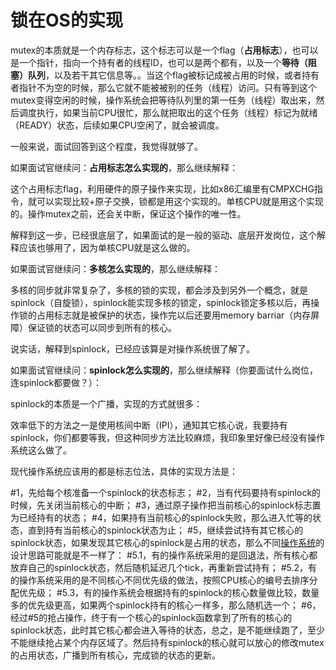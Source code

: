 # 锁在OS的实现

mutex的本质就是一个内存标志，这个标志可以是一个flag（**占用标志**），也可以是一个指针，指向一个持有者的线程ID，也可以是两个都有，以及一个**等待（阻塞）队列**，以及若干其它信息等。。当这个flag被标记成被占用的时候，或者持有者指针不为空的时候，那么它就不能被被别的任务（线程）访问。只有等到这个mutex变得空闲的时候，操作系统会把等待队列里的第一任务（线程）取出来，然后调度执行，如果当前CPU很忙，那么就把取出的这个任务（线程）标记为就绪（READY）状态，后续如果CPU空闲了，就会被调度。

一般来说，面试回答到这个程度，我觉得就够了。

如果面试官继续问：**占用标志怎么实现的**，那么继续解释：

这个占用标志flag，利用硬件的原子操作来实现，比如x86汇编里有CMPXCHG指令，就可以实现比较+原子交换，锁都是用这个实现的。单核CPU就是用这个实现的。操作mutex之前，还会关中断，保证这个操作的唯一性。

解释到这一步，已经很底层了，如果面试的是一般的驱动、底层开发岗位，这个解释应该也够用了，因为单核CPU就是这么做的。

如果面试官继续问：**多核怎么实现的**，那么继续解释：

多核的同步就非常复杂了，多核的锁的实现，都会涉及到另外一个概念，就是spinlock（自旋锁），spinlock能实现多核的锁定，spinlock锁定多核以后，再操作锁的占用标志就是被保护的状态，操作完以后还要用memory barriar（内存屏障）保证锁的状态可以同步到所有的核心。

说实话，解释到spinlock，已经应该算是对操作系统很了解了。

如果面试官继续问：**spinlock怎么实现的**，那么继续解释（你要面试什么岗位，连spinlock都要做？）：

spinlock的本质是一个广播，实现的方式就很多：

效率低下的方法之一是使用核间中断（IPI），通知其它核心说，我要持有spinlock，你们都要等我，但这种同步方法比较麻烦，我印象里好像已经没有操作系统这么做了。

现代操作系统应该用的都是标志位法，具体的实现方法是：

\#1，先给每个核准备一个spinlock的状态标志；
\#2，当有代码要持有spinlock的时候，先关闭当前核心的中断；
\#3，通过原子操作把当前核心的spinlock标志置为已经持有的状态；
\#4，如果持有当前核心的spinlock失败，那么进入忙等的状态，直到持有当前核心的spinlock状态为止；
\#5，继续尝试持有其它核心的spinlock状态，如果发现其它核心的spinlock是占用的状态，那么不同[操作系统](https://www.zhihu.com/search?q=操作系统&search_source=Entity&hybrid_search_source=Entity&hybrid_search_extra={"sourceType"%3A"answer"%2C"sourceId"%3A2443011003})的设计思路可能就是不一样了：
\#5.1，有的操作系统采用的是回退法，所有核心都放弃自己的spinlock状态，然后随机延迟几个tick，再重新尝试持有；
\#5.2，有的操作系统采用的是不同核心不同优先级的做法，按照CPU核心的编号去排序分配优先级；
\#5.3，有的操作系统会根据持有的spinlock的核心数量做比较，数量多的优先级更高，如果两个spinlock持有的核心一样多，那么随机选一个；
\#6，经过#5的抢占操作，终于有一个核心的spinlock函数拿到了所有的核心的spinlock状态，此时其它核心都会进入等待的状态，总之，是不能继续跑了，至少不能继续抢占某个内存区域了。然后持有spinlock的核心就可以放心的修改mutex的占用状态，广播到所有核心，完成锁的状态的更新。